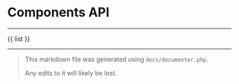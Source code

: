 # Components API

---

{{ list }}

---

> This markdown file was generated using `docs/documenter.php`.
>
> Any edits to it will likely be lost.
